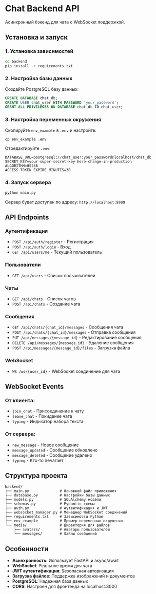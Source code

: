 # Chat Backend API

Асинхронный бэкенд для чата с WebSocket поддержкой.

## Установка и запуск

### 1. Установка зависимостей

```bash
cd backend
pip install -r requirements.txt
```

### 2. Настройка базы данных

Создайте PostgreSQL базу данных:

```sql
CREATE DATABASE chat_db;
CREATE USER chat_user WITH PASSWORD 'your_password';
GRANT ALL PRIVILEGES ON DATABASE chat_db TO chat_user;
```

### 3. Настройка переменных окружения

Скопируйте `env_example` в `.env` и настройте:

```bash
cp env_example .env
```

Отредактируйте `.env`:
```
DATABASE_URL=postgresql://chat_user:your_password@localhost/chat_db
SECRET_KEY=your-super-secret-key-here-change-in-production
ALGORITHM=HS256
ACCESS_TOKEN_EXPIRE_MINUTES=30
```

### 4. Запуск сервера

```bash
python main.py
```

Сервер будет доступен по адресу: `http://localhost:8000`

## API Endpoints

### Аутентификация
- `POST /api/auth/register` - Регистрация
- `POST /api/auth/login` - Вход
- `GET /api/users/me` - Текущий пользователь

### Пользователи
- `GET /api/users` - Список пользователей

### Чаты
- `GET /api/chats` - Список чатов
- `POST /api/chats` - Создание чата

### Сообщения
- `GET /api/chats/{chat_id}/messages` - Сообщения чата
- `POST /api/chats/{chat_id}/messages` - Отправка сообщения
- `PUT /api/messages/{message_id}` - Редактирование сообщения
- `DELETE /api/messages/{message_id}` - Удаление сообщения
- `POST /api/messages/{message_id}/files` - Загрузка файла

### WebSocket
- `WS /ws/{user_id}` - WebSocket соединение для чата

## WebSocket Events

### От клиента:
- `join_chat` - Присоединение к чату
- `leave_chat` - Покидание чата
- `typing` - Индикатор набора текста

### От сервера:
- `new_message` - Новое сообщение
- `message_updated` - Сообщение обновлено
- `message_deleted` - Сообщение удалено
- `typing` - Кто-то печатает

## Структура проекта

```
backend/
├── main.py              # Основной файл приложения
├── database.py          # Настройки базы данных
├── models.py            # SQLAlchemy модели
├── schemas.py           # Pydantic схемы
├── auth.py              # Аутентификация и JWT
├── websocket_manager.py # Менеджер WebSocket соединений
├── requirements.txt     # Зависимости Python
├── env_example          # Пример переменных окружения
└── media/               # Директория для файлов
    ├── avatars/         # Аватары пользователей
    └── messages/        # Файлы сообщений
```

## Особенности

- **Асинхронность**: Использует FastAPI и async/await
- **WebSocket**: Реальное время для чата
- **JWT аутентификация**: Безопасная авторизация
- **Загрузка файлов**: Поддержка изображений и документов
- **PostgreSQL**: Надежная база данных
- **CORS**: Настроен для фронтенда на localhost:3000







